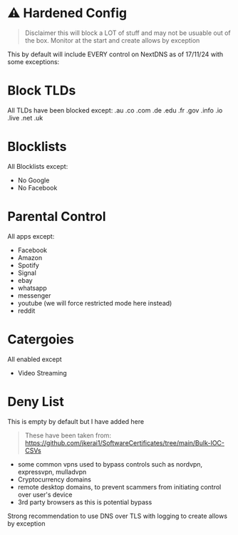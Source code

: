 # ⚠️ Hardened Config
> Disclaimer this will block a LOT of stuff and may not be usuable out of the box. Monitor at the start and create allows by exception

This by default will include EVERY control on NextDNS as of 17/11/24 with some exceptions:  

# Block TLDs

All TLDs have been blocked except:
.au
.co
.com
.de
.edu
.fr
.gov
.info
.io
.live
.net
.uk

# Blocklists

All Blocklists except:

- No Google
- No Facebook

# Parental Control

All apps except:
- Facebook
- Amazon
- Spotify
- Signal
- ebay
- whatsapp
- messenger
- youtube (we will force restricted mode here instead)
- reddit


# Catergoies

All enabled except
- Video Streaming


# Deny List
This is empty by default but I have added here
> These have been taken from: https://github.com/jkerai1/SoftwareCertificates/tree/main/Bulk-IOC-CSVs
- some common vpns used to bypass controls such as nordvpn, expressvpn, mulladvpn
- Cryptocurrency domains
- remote desktop domains, to prevent scammers from initiating control over user's device
- 3rd party browsers as this is potential bypass  

Strong recommendation to use DNS over TLS with logging to create allows by exception

